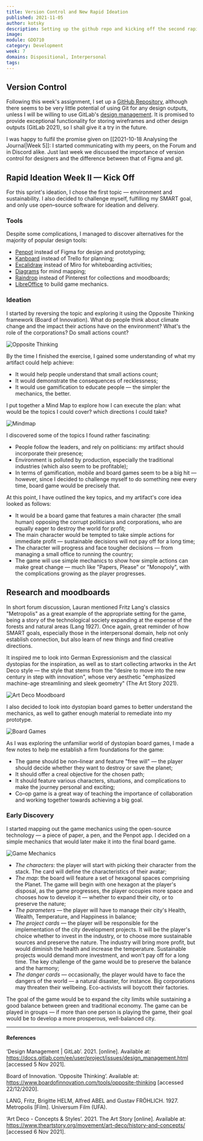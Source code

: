 ```yaml
---
title: Version Control and New Rapid Ideation
published: 2021-11-05
author: kotsky
description: Setting up the github repo and kicking off the second rapid ideation session
image: 
module: GDO710
category: Development
week: 7
domains: Dispositional, Interpersonal
tags: 
---
```


## Version Control

Following this week's assignment, I set up a [GitHub Repository](https://github.com/sirkotsky/GDO710-RI), although there seems to be very little potential of using Git for any design outputs, unless I will be willing to use GitLab's [design management](https://docs.gitlab.com/ee/user/project/issues/design_management.html). It is promised to provide exceptional functionality for storing wireframes and other design outputs (GitLab 2021), so I shall give it a try in the future. 

I was happy to fulfil the promise given on [[2021-10-18 Analysing the Journal|Week 5]]: I started communicating with my peers, on the Forum and in Discord alike. Just last week we discussed the importance of version control for designers and the difference between that of Figma and git.

## Rapid Ideation Week II — Kick Off

For this sprint's ideation, I chose the first topic — environment and sustainability. I also decided to challenge myself, fulfilling my SMART goal, and only use open–source software for ideation and delivery. 

### Tools

Despite some complications, I managed to discover alternatives for the majority of popular design tools:

- [Penpot](https://penpot.app/) instead of Figma for design and prototyping;
- [Kanboard](https://kanboard.org/) instead of Trello for planning;
- [Excalidraw](https://excalidraw.com/) instead of Miro for whiteboarding activities;
- [Diagrams](https://app.diagrams.net) for mind mapping;
- [Raindrop](raindrop.io) instead of Pinterest for collections and moodboards;
- [LibreOffice](https://www.libreoffice.org) to build game mechanics.

### Ideation

I started by reversing the topic and exploring it using the Opposite Thinking framework (Board of Innovation). What do people think about climate change and the impact their actions have on the environment? What's the role of the corporations? Do small actions count?

![Opposite Thinking](./img/07-opposite.jpg)

By the time I finished the exercise, I gained some understanding of what my artifact could help achieve:

- It would help people understand that small actions count;
- It would demonstrate the consequences of recklessness;
- It would use gamification to educate people — the simpler the mechanics, the better.

I put together a Mind Map to explore how I can execute the plan: what would be the topics I could cover? which directions I could take?

![Mindmap](./img/07-mindmap.jpg)

I discovered some of the topics I found rather fascinating:

- People follow the leaders, and rely on politicians: my artifact should incorporate their presence;
- Environment is polluted by production, especially the traditional industries (which also seem to be profitable);
- In terms of gamification, mobile and board games seem to be a big hit — however, since I decided to challenge myself to do something new every time, board game would be precisely that.

At this point, I have outlined the key topics, and my artifact's core idea looked as follows:

- It would be a board game that features a main character (the small human) opposing the corrupt politicians and corporations, who are equally eager to destroy the world for profit;
- The main character would be tempted to take simple actions for immediate profit — sustainable decisions will not pay off for a long time;
- The character will progress and face tougher decisions — from managing a small office to running the country;
- The game will use simple mechanics to show how simple actions can make great change — much like "Papers, Please" or "Monopoly", with the complications growing as the player progresses.

## Research and moodboards

In short forum discussion, Lauran mentioned Fritz Lang's classics "Metropolis" as a great example of the appropriate setting for the game, being a story of the technological society expanding at the expense of the forests and natural areas (Lang 1927). Once again, great reminder of how SMART goals, especially those in the interpersonal domain, help not only establish connection, but also learn of new things and find creative directions.

It inspired me to look into German Expressionism and the classical dystopias for the inspiration, as well as to start collecting artworks in the Art Deco style — the style that stems from the "desire to move into the new century in step with innovation", whose very aesthetic "emphasized machine-age streamlining and sleek geometry" (The Art Story 2021). 

![Art Deco Moodboard](./img/07-artdeco.jpg)

I also decided to look into dystopian board games to better understand the mechanics, as well to gather enough material to remediate into my prototype. 

![Board Games](./img/07-board.jpg)

As I was exploring the unfamiliar world of dystopian board games, I made a few notes to help me establish a firm foundations for the game:

- The game should be non–linear and feature "free will" — the player should decide whether they want to destroy or save the planet;
- It should offer a creal objective for the chosen path;
- It should feature various characters, situations, and complications to make the journey personal and exciting;
- Co–op game is a great way of teaching the importance of collaboration and working together towards achieving a big goal.

### Early Discovery

I started mapping out the game mechanics using the open-source technology — a piece of paper, a pen, and the Penpot app. I decided on a simple mechanics that would later make it into the final board game.

![Game Mechanics](./img/07-mechanics.png)

- *The characters*: the player will start with picking their character from the stack. The card will define the characteristics of their avatar;
- *The map*: the board will feature a set of hexagonal spaces comprising the Planet. The game will begin with one hexagon at the player's disposal, as the game progresses, the player occupies more space and chooses how to develop it  — whether to expand their city, or to preserve the nature;
- *The parameters* — the player will have to manage their city's Health, Wealth, Temperature, and Happiness in balance;
- *The project cards* — the player will be responsible for the implementation of the city development projects. It will be the player's choice whether to invest in the industry, or to choose more sustainable sources and preserve the nature. The industry will bring more profit, but would diminish the health and increase the temperature. Sustainable projects would demand more investment, and won't pay off for a long time. The key challenge of the game would be to preserve the balance and the harmony;
- *The danger cards* — occasionally, the player would have to face the dangers of the world — a natural disaster, for instance. Big corporations may threaten their wellbeing. Eco-activists will boycott their factories. 

The goal of the game would be to expand the city limits while sustaining a good balance between green and traditional economy. The game can be played in groups — if more than one person is playing the game, their goal would be to develop a more prosperous, well-balanced city.


---

#### References

‘Design Management | GitLab’. 2021. [online]. Available at: https://docs.gitlab.com/ee/user/project/issues/design_management.html [accessed 5 Nov 2021].

Board of Innovation. ‘Opposite Thinking’. Available at: https://www.boardofinnovation.com/tools/opposite-thinking [accessed 22/12/2020].

LANG, Fritz, Brigitte HELM, Alfred ABEL and Gustav FRÖHLICH. 1927. Metropolis [Film]. Universum Film (UFA).

‘Art Deco - Concepts & Styles’. 2021. The Art Story [online]. Available at: https://www.theartstory.org/movement/art-deco/history-and-concepts/ [accessed 6 Nov 2021].